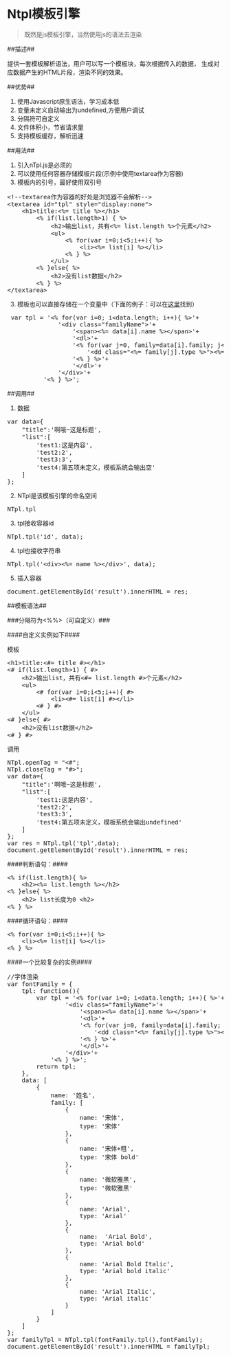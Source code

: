 Ntpl模板引擎
=========

> 既然是js模板引擎，当然使用js的语法去渲染

##描述##

提供一套模板解析语法，用户可以写一个模板块，每次根据传入的数据，
生成对应数据产生的HTML片段，渲染不同的效果。


##优势##

1. 使用Javascript原生语法，学习成本低
2. 变量未定义自动输出为undefined,方便用户调试
3. 分隔符可自定义
4. 文件体积小，节省请求量
5. 支持模板缓存，解析迅速

##用法##

1. 引入nTpl.js是必须的
2. 可以使用任何容器存储模板片段(示例中使用textarea作为容器)
3. 模板内的引号，最好使用双引号
<pre>
&lt;!--textarea作为容器的好处是浏览器不会解析--&gt;
&lt;textarea id="tpl" style="display:none"&gt;
    &lt;h1&gt;title:&lt;%= title %&gt;&lt;/h1&gt;
        &lt;% if(list.length&gt;1) { %&gt;
            &lt;h2&gt;输出list，共有&lt;%= list.length %&gt;个元素&lt;/h2&gt;
            &lt;ul&gt;
                &lt;% for(var i=0;i&lt;5;i++){ %&gt;
                    &lt;li&gt;&lt;%= list[i] %&gt;&lt;/li&gt;
                &lt;% } %&gt;
            &lt;/ul&gt;
        &lt;% }else{ %&gt;
            &lt;h2&gt;没有list数据&lt;/h2&gt;
        &lt;% } %&gt;
&lt;/textarea&gt;
</pre>
3. 模板也可以直接存储在一个变量中（下面的例子：可以在[这里](https://github.com/Johnqing/SocialCard/blob/master/assets/js/controller.js)找到）
<pre>
 var tpl = '&lt;% for(var i=0; i&lt;data.length; i++){ %&gt;'+
              '&lt;div class="familyName"&gt;'+
                  '&lt;span&gt;&lt;%= data[i].name %&gt;&lt;/span&gt;'+
                  '&lt;dl&gt;'+
                  '&lt;% for(var j=0, family=data[i].family; j&lt;family.length; j++){ %&gt;'+
                      '&lt;dd class="&lt;%= family[j].type %&gt;"&gt;&lt;%= family[j].name %&gt;&lt;/dd&gt;'+
                  '&lt;% } %&gt;'+
                  '&lt;/dl&gt;'+
              '&lt;/div&gt;'+
          '&lt;% } %&gt;';
</pre>

##调用##

1. 数据
<pre>
var data={
    "title":'啊哦~这是标题',
    "list":[
        'test1:这是内容',
        'test2:2',
        'test3:3',
        'test4:第五项未定义，模板系统会输出空'
    ]
};
</pre>

2. NTpl是该模板引擎的命名空间
<pre>
NTpl.tpl
</pre>
3. tpl接收容器id
<pre>
NTpl.tpl('id', data);
</pre>
4. tpl也接收字符串
<pre>
NTpl.tpl('&lt;div&gt;&lt;%= name %&gt;&lt;/div&gt;', data);
</pre>
5. 插入容器
<pre>
document.getElementById('result').innerHTML = res;
</pre>

##模板语法##

###分隔符为&lt;%%&gt;（可自定义）###

####自定义实例如下####

模板
<pre>
&lt;h1&gt;title:&lt;#= title #&gt;&lt;/h1&gt;
&lt;# if(list.length&gt;1) { #&gt;
    &lt;h2&gt;输出list，共有&lt;#= list.length #&gt;个元素&lt;/h2&gt;
    &lt;ul&gt;
        &lt;# for(var i=0;i&lt;5;i++){ #&gt;
            &lt;li&gt;&lt;#= list[i] #&gt;&lt;/li&gt;
        &lt;# } #&gt;
    &lt;/ul&gt;
&lt;# }else{ #&gt;
    &lt;h2&gt;没有list数据&lt;/h2&gt;
&lt;# } #&gt;
</pre>

调用
<pre>
NTpl.openTag = "&lt;#";
NTpl.closeTag = "#&gt;";
var data={
    "title":'啊哦~这是标题',
    "list":[
        'test1:这是内容',
        'test2:2',
        'test3:3',
        'test4:第五项未定义，模板系统会输出undefined'
    ]
};
var res = NTpl.tpl('tpl',data);
document.getElementById('result').innerHTML = res;
</pre>


####判断语句：####

<pre>
&lt;% if(list.length){ %&gt;
    &lt;h2&gt;&lt;%= list.length %&gt;&lt;/h2&gt;
&lt;% }else{ %&gt;
    &lt;h2&gt; list长度为0 &lt;h2&gt;
&lt;% } %&gt;
</pre>

####循环语句：####

<pre>
&lt;% for(var i=0;i&lt;5;i++){ %&gt;
    &lt;li&gt;&lt;%= list[i] %&gt;&lt;/li&gt;
&lt;% } %&gt;
</pre>

####一个比较复杂的实例####

<pre>
//字体渲染
var fontFamily = {
    tpl: function(){
        var tpl = '&lt;% for(var i=0; i&lt;data.length; i++){ %&gt;'+
                '&lt;div class="familyName"&gt;'+
                    '&lt;span&gt;&lt;%= data[i].name %&gt;&lt;/span&gt;'+
                    '&lt;dl&gt;'+
                    '&lt;% for(var j=0, family=data[i].family; j&lt;family.length; j++){ %&gt;'+
                        '&lt;dd class="&lt;%= family[j].type %&gt;"&gt;&lt;%= family[j].name %&gt;&lt;/dd&gt;'+
                    '&lt;% } %&gt;'+
                    '&lt;/dl&gt;'+
                '&lt;/div&gt;'+
            '&lt;% } %&gt;';
        return tpl;
    },
    data: [
        {
            name: '姓名',
            family: [
                {
                    name: '宋体',
                    type: '宋体'
                },
                {
                    name: '宋体+粗',
                    type: '宋体 bold'
                },
                {
                    name: '微软雅黑',
                    type: '微软雅黑'
                },
                {
                    name: 'Arial',
                    type: 'Arial'
                },
                {
                    name:  'Arial Bold',
                    type: 'Arial bold'
                },
                {
                    name: 'Arial Bold Italic',
                    type: 'Arial bold italic'
                },
                {
                    name: 'Arial Italic',
                    type: 'Arial italic'
                }
            ]
        }
    ]
};
var familyTpl = NTpl.tpl(fontFamily.tpl(),fontFamily);
document.getElementById('result').innerHTML = familyTpl;
</pre>

